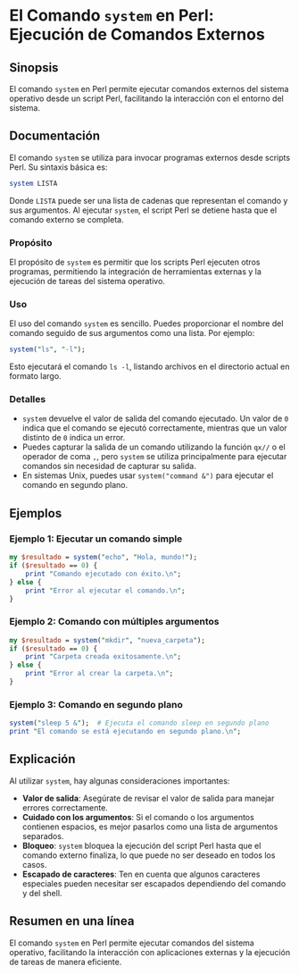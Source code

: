 <!--
Meta Description: # El Comando `system` en Perl: Ejecución de Comandos Externos ## Sinopsis El comando `system` en Perl permite ejecutar comandos externos del sistema o...
Meta Keywords: comando, system, perl, del, que
-->

# El Comando `system` en Perl: Ejecución de Comandos Externos

## Sinopsis
El comando `system` en Perl permite ejecutar comandos externos del sistema operativo desde un script Perl, facilitando la interacción con el entorno del sistema.

## Documentación
El comando `system` se utiliza para invocar programas externos desde scripts Perl. Su sintaxis básica es:

```perl
system LISTA
```

Donde `LISTA` puede ser una lista de cadenas que representan el comando y sus argumentos. Al ejecutar `system`, el script Perl se detiene hasta que el comando externo se completa.

### Propósito
El propósito de `system` es permitir que los scripts Perl ejecuten otros programas, permitiendo la integración de herramientas externas y la ejecución de tareas del sistema operativo.

### Uso
El uso del comando `system` es sencillo. Puedes proporcionar el nombre del comando seguido de sus argumentos como una lista. Por ejemplo:

```perl
system("ls", "-l");
```

Esto ejecutará el comando `ls -l`, listando archivos en el directorio actual en formato largo.

### Detalles
- `system` devuelve el valor de salida del comando ejecutado. Un valor de `0` indica que el comando se ejecutó correctamente, mientras que un valor distinto de `0` indica un error.
- Puedes capturar la salida de un comando utilizando la función `qx//` o el operador de coma `,`, pero `system` se utiliza principalmente para ejecutar comandos sin necesidad de capturar su salida.
- En sistemas Unix, puedes usar `system("command &")` para ejecutar el comando en segundo plano.

## Ejemplos
### Ejemplo 1: Ejecutar un comando simple
```perl
my $resultado = system("echo", "Hola, mundo!");
if ($resultado == 0) {
    print "Comando ejecutado con éxito.\n";
} else {
    print "Error al ejecutar el comando.\n";
}
```

### Ejemplo 2: Comando con múltiples argumentos
```perl
my $resultado = system("mkdir", "nueva_carpeta");
if ($resultado == 0) {
    print "Carpeta creada exitosamente.\n";
} else {
    print "Error al crear la carpeta.\n";
}
```

### Ejemplo 3: Comando en segundo plano
```perl
system("sleep 5 &");  # Ejecuta el comando sleep en segundo plano
print "El comando se está ejecutando en segundo plano.\n";
```

## Explicación
Al utilizar `system`, hay algunas consideraciones importantes:

- **Valor de salida**: Asegúrate de revisar el valor de salida para manejar errores correctamente.
- **Cuidado con los argumentos**: Si el comando o los argumentos contienen espacios, es mejor pasarlos como una lista de argumentos separados.
- **Bloqueo**: `system` bloquea la ejecución del script Perl hasta que el comando externo finaliza, lo que puede no ser deseado en todos los casos.
- **Escapado de caracteres**: Ten en cuenta que algunos caracteres especiales pueden necesitar ser escapados dependiendo del comando y del shell.

## Resumen en una línea
El comando `system` en Perl permite ejecutar comandos del sistema operativo, facilitando la interacción con aplicaciones externas y la ejecución de tareas de manera eficiente.